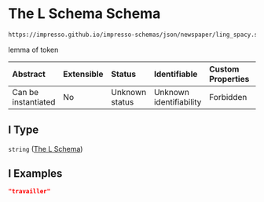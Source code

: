 # The L Schema Schema

```txt
https://impresso.github.io/impresso-schemas/json/newspaper/ling_spacy.schema.json#/definitions/sents/items/properties/tokens/items/properties/l
```

lemma of token

| Abstract            | Extensible | Status         | Identifiable            | Custom Properties | Additional Properties | Access Restrictions | Defined In                                                                         |
| :------------------ | :--------- | :------------- | :---------------------- | :---------------- | :-------------------- | :------------------ | :--------------------------------------------------------------------------------- |
| Can be instantiated | No         | Unknown status | Unknown identifiability | Forbidden         | Allowed               | none                | [lingproc.v2.schema.json\*](../out/lingproc.v2.schema.json "open original schema") |

## l Type

`string` ([The L Schema](lingproc-definitions-the-sents-schema-the-items-schema-properties-tokens-token-properties-the-l-schema.md))

## l Examples

```json
"travailler"
```
